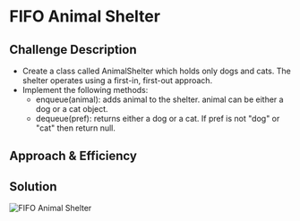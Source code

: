 # FIFO Animal Shelter

## Challenge Description
* Create a class called AnimalShelter which holds only dogs and cats. The shelter operates using a first-in, first-out approach.
* Implement the following methods:
    * enqueue(animal): adds animal to the shelter. animal can be either a dog or a cat object.
    * dequeue(pref): returns either a dog or a cat. If pref is not "dog" or "cat" then return null.

## Approach & Efficiency


## Solution
![FIFO Animal Shelter]()

